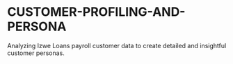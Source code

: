 # CUSTOMER-PROFILING-AND-PERSONA
Analyzing Izwe Loans payroll customer data to create detailed and insightful customer personas.
